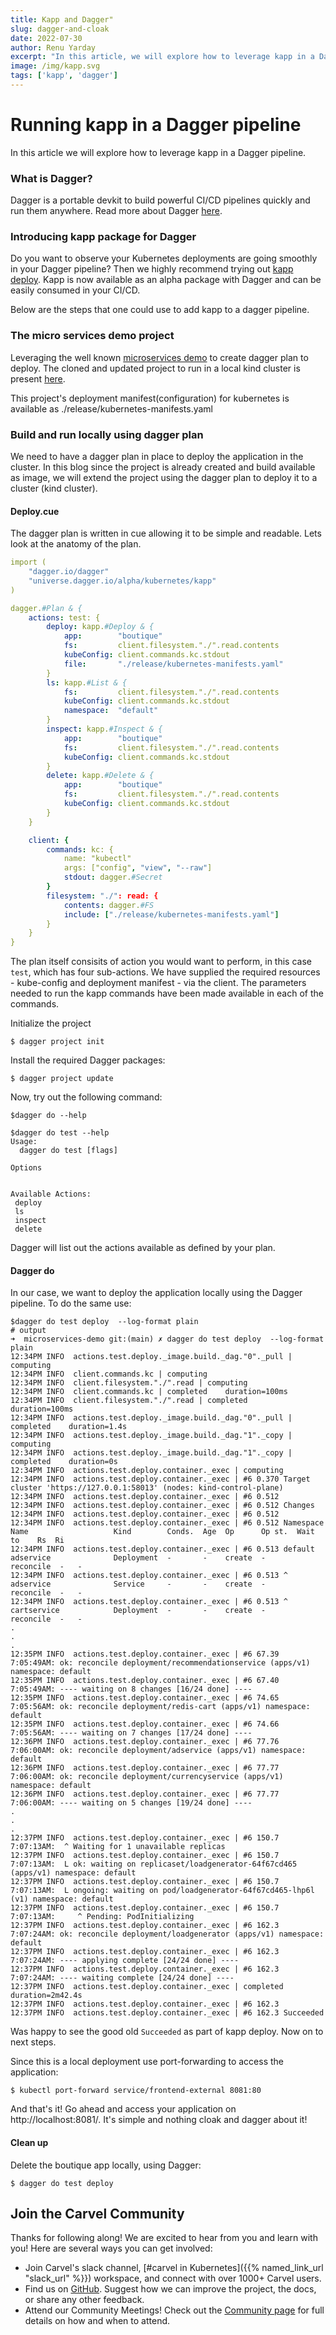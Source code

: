 ```yaml
---
title: Kapp and Dagger"
slug: dagger-and-cloak
date: 2022-07-30
author: Renu Yarday
excerpt: "In this article, we will explore how to leverage kapp in a Dagger pipeline."
image: /img/kapp.svg
tags: ['kapp', 'dagger']
---
```


# Running kapp in a Dagger pipeline

In this article we will explore how to leverage kapp in a Dagger pipeline.

### What is Dagger?
Dagger is a portable devkit to build powerful CI/CD pipelines quickly and run them anywhere. Read more about Dagger [here](https://dagger.io/).

### Introducing kapp package for Dagger
Do you want to observe your Kubernetes deployments are going smoothly in your Dagger pipeline? Then we highly recommend trying out [kapp deploy](https://github.com/dagger/dagger/tree/main/pkg/universe.dagger.io/alpha/kubernetes/kapp). Kapp is now available as an alpha package with Dagger and can be easily consumed in your CI/CD. 

Below are the steps that one could use to add kapp to a dagger pipeline.

### The micro services demo project
Leveraging the well known [microservices demo](https://github.com/GoogleCloudPlatform/microservices-demo) to create dagger plan to deploy. The cloned and updated project to run in a local kind cluster is present [here](https://github.com/renuy/microservices-demo).

This project's deployment manifest(configuration) for kubernetes is available as ./release/kubernetes-manifests.yaml

### Build and run locally using dagger plan
We need to have a dagger plan in place to deploy the application in the cluster. In this blog since the project is already created and build available as image, we will extend the project using the dagger plan to deploy it to a cluster (kind cluster).

#### Deploy.cue
The dagger plan is written in cue allowing it to be simple and readable. Lets look at the anatomy of the plan.

``` yaml
import (
	"dagger.io/dagger"
    "universe.dagger.io/alpha/kubernetes/kapp"
)

dagger.#Plan & {
	actions: test: {
		deploy: kapp.#Deploy & {
			app:        "boutique"
			fs:         client.filesystem."./".read.contents
			kubeConfig: client.commands.kc.stdout
			file:       "./release/kubernetes-manifests.yaml"
		}
		ls: kapp.#List & {
			fs:         client.filesystem."./".read.contents
			kubeConfig: client.commands.kc.stdout
			namespace:  "default"
		}
		inspect: kapp.#Inspect & {
			app:        "boutique"
			fs:         client.filesystem."./".read.contents
			kubeConfig: client.commands.kc.stdout
		}
		delete: kapp.#Delete & {
			app:        "boutique"
			fs:         client.filesystem."./".read.contents
			kubeConfig: client.commands.kc.stdout
		}
	}

	client: {
		commands: kc: {
			name: "kubectl"
			args: ["config", "view", "--raw"]
			stdout: dagger.#Secret
		}
		filesystem: "./": read: {
			contents: dagger.#FS
			include: ["./release/kubernetes-manifests.yaml"]
		}
	}
}

```

The plan itself consisits of action you would want to perform, in this case `test`, which has four sub-actions. 
We have supplied the required resources - kube-config and deployment manifest - via the client. 
The parameters needed to run the kapp commands have been made available in each of the commands.

Initialize the project
```
$ dagger project init
```
Install the required Dagger packages:
```
$ dagger project update
```
Now, try out the following command:
```
$dagger do --help

$dagger do test --help
Usage: 
  dagger do test [flags]

Options


Available Actions:
 deploy  
 ls      
 inspect 
 delete  

```
Dagger will list out the actions available as defined by your plan. 

#### Dagger do
In our case, we want to deploy the application locally using the Dagger pipeline. To do the same use:

``` 
$dagger do test deploy  --log-format plain
# output
➜  microservices-demo git:(main) ✗ dagger do test deploy  --log-format plain
12:34PM INFO  actions.test.deploy._image.build._dag."0"._pull | computing
12:34PM INFO  client.commands.kc | computing
12:34PM INFO  client.filesystem."./".read | computing
12:34PM INFO  client.commands.kc | completed    duration=100ms
12:34PM INFO  client.filesystem."./".read | completed    duration=100ms
12:34PM INFO  actions.test.deploy._image.build._dag."0"._pull | completed    duration=1.4s
12:34PM INFO  actions.test.deploy._image.build._dag."1"._copy | computing
12:34PM INFO  actions.test.deploy._image.build._dag."1"._copy | completed    duration=0s
12:34PM INFO  actions.test.deploy.container._exec | computing
12:34PM INFO  actions.test.deploy.container._exec | #6 0.370 Target cluster 'https://127.0.0.1:58013' (nodes: kind-control-plane)
12:34PM INFO  actions.test.deploy.container._exec | #6 0.512
12:34PM INFO  actions.test.deploy.container._exec | #6 0.512 Changes
12:34PM INFO  actions.test.deploy.container._exec | #6 0.512
12:34PM INFO  actions.test.deploy.container._exec | #6 0.512 Namespace  Name                   Kind        Conds.  Age  Op      Op st.  Wait to    Rs  Ri
12:34PM INFO  actions.test.deploy.container._exec | #6 0.513 default    adservice              Deployment  -       -    create  -       reconcile  -   -
12:34PM INFO  actions.test.deploy.container._exec | #6 0.513 ^          adservice              Service     -       -    create  -       reconcile  -   -
12:34PM INFO  actions.test.deploy.container._exec | #6 0.513 ^          cartservice            Deployment  -       -    create  -       reconcile  -   -
.
.
.
12:35PM INFO  actions.test.deploy.container._exec | #6 67.39 7:05:49AM: ok: reconcile deployment/recommendationservice (apps/v1) namespace: default
12:35PM INFO  actions.test.deploy.container._exec | #6 67.40 7:05:49AM: ---- waiting on 8 changes [16/24 done] ----
12:35PM INFO  actions.test.deploy.container._exec | #6 74.65 7:05:56AM: ok: reconcile deployment/redis-cart (apps/v1) namespace: default
12:35PM INFO  actions.test.deploy.container._exec | #6 74.66 7:05:56AM: ---- waiting on 7 changes [17/24 done] ----
12:36PM INFO  actions.test.deploy.container._exec | #6 77.76 7:06:00AM: ok: reconcile deployment/adservice (apps/v1) namespace: default
12:36PM INFO  actions.test.deploy.container._exec | #6 77.77 7:06:00AM: ok: reconcile deployment/currencyservice (apps/v1) namespace: default
12:36PM INFO  actions.test.deploy.container._exec | #6 77.77 7:06:00AM: ---- waiting on 5 changes [19/24 done] ----
.
.
.
12:37PM INFO  actions.test.deploy.container._exec | #6 150.7 7:07:13AM:  ^ Waiting for 1 unavailable replicas
12:37PM INFO  actions.test.deploy.container._exec | #6 150.7 7:07:13AM:  L ok: waiting on replicaset/loadgenerator-64f67cd465 (apps/v1) namespace: default
12:37PM INFO  actions.test.deploy.container._exec | #6 150.7 7:07:13AM:  L ongoing: waiting on pod/loadgenerator-64f67cd465-lhp6l (v1) namespace: default
12:37PM INFO  actions.test.deploy.container._exec | #6 150.7 7:07:13AM:     ^ Pending: PodInitializing
12:37PM INFO  actions.test.deploy.container._exec | #6 162.3 7:07:24AM: ok: reconcile deployment/loadgenerator (apps/v1) namespace: default
12:37PM INFO  actions.test.deploy.container._exec | #6 162.3 7:07:24AM: ---- applying complete [24/24 done] ----
12:37PM INFO  actions.test.deploy.container._exec | #6 162.3 7:07:24AM: ---- waiting complete [24/24 done] ----
12:37PM INFO  actions.test.deploy.container._exec | completed    duration=2m42.4s
12:37PM INFO  actions.test.deploy.container._exec | #6 162.3
12:37PM INFO  actions.test.deploy.container._exec | #6 162.3 Succeeded
```
Was happy to see the good old `Succeeded` as part of kapp deploy. Now on to next steps.

Since this is a local deployment use port-forwarding to access the application:
```
$ kubectl port-forward service/frontend-external 8081:80
```

And that's it! Go ahead and access your application on http://localhost:8081/. It's simple and nothing cloak and dagger about it!

#### Clean up
Delete the boutique app locally, using Dagger:
```
$ dagger do test deploy
```


## Join the Carvel Community

Thanks for following along! We are excited to hear from you and learn with you! Here are several ways you can get involved:

* Join Carvel's slack channel, [#carvel in Kubernetes]({{% named_link_url "slack_url" %}}) workspace, and connect with over 1000+ Carvel users.
* Find us on [GitHub](https://github.com/vmware-tanzu/carvel). Suggest how we can improve the project, the docs, or share any other feedback.
* Attend our Community Meetings! Check out the [Community page](/community/) for full details on how and when to attend.


